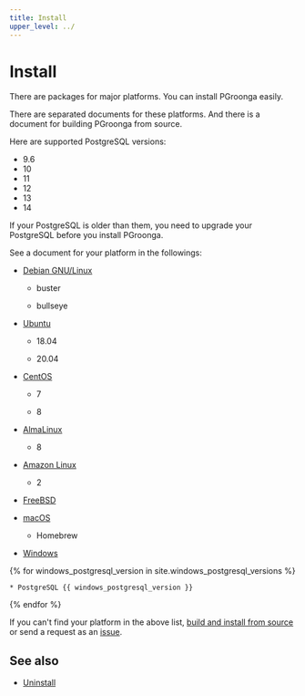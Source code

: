 ```yaml
---
title: Install
upper_level: ../
---
```


# Install

There are packages for major platforms. You can install PGroonga easily.

There are separated documents for these platforms. And there is a document for building PGroonga from source.

Here are supported PostgreSQL versions:

  * 9.6
  * 10
  * 11
  * 12
  * 13
  * 14

If your PostgreSQL is older than them, you need to upgrade your PostgreSQL before you install PGroonga.

See a document for your platform in the followings:

  * [Debian GNU/Linux](debian.html)

    * buster

    * bullseye

  * [Ubuntu](ubuntu.html)

    * 18.04

    * 20.04

  * [CentOS](centos.html)

    * 7

    * 8

  * [AlmaLinux](almalinux.html)

    * 8

  * [Amazon Linux](amazon-linux.html)

    * 2

  * [FreeBSD](freebsd.html)

  * [macOS](macos.html)

    * Homebrew

  * [Windows](windows.html)

{% for windows_postgresql_version in site.windows_postgresql_versions %}

    * PostgreSQL {{ windows_postgresql_version }}

{% endfor %}

If you can't find your platform in the above list, [build and install from source](source.html) or send a request as an [issue](https://github.com/pgroonga/pgroonga/issues/new).

## See also

  * [Uninstall][uninstall]

[uninstall]:../uninstall/
